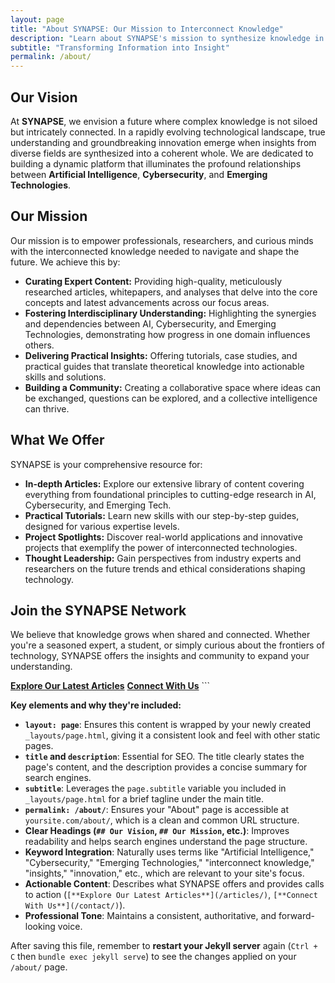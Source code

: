 ```yaml
---
layout: page
title: "About SYNAPSE: Our Mission to Interconnect Knowledge"
description: "Learn about SYNAPSE's mission to synthesize knowledge in AI, Cybersecurity, and Emerging Technologies for deeper understanding and innovation."
subtitle: "Transforming Information into Insight"
permalink: /about/
---
```


## Our Vision

At **SYNAPSE**, we envision a future where complex knowledge is not siloed but intricately connected. In a rapidly evolving technological landscape, true understanding and groundbreaking innovation emerge when insights from diverse fields are synthesized into a coherent whole. We are dedicated to building a dynamic platform that illuminates the profound relationships between **Artificial Intelligence**, **Cybersecurity**, and **Emerging Technologies**.

## Our Mission

Our mission is to empower professionals, researchers, and curious minds with the interconnected knowledge needed to navigate and shape the future. We achieve this by:

* **Curating Expert Content:** Providing high-quality, meticulously researched articles, whitepapers, and analyses that delve into the core concepts and latest advancements across our focus areas.
* **Fostering Interdisciplinary Understanding:** Highlighting the synergies and dependencies between AI, Cybersecurity, and Emerging Technologies, demonstrating how progress in one domain influences others.
* **Delivering Practical Insights:** Offering tutorials, case studies, and practical guides that translate theoretical knowledge into actionable skills and solutions.
* **Building a Community:** Creating a collaborative space where ideas can be exchanged, questions can be explored, and a collective intelligence can thrive.

## What We Offer

SYNAPSE is your comprehensive resource for:

* **In-depth Articles:** Explore our extensive library of content covering everything from foundational principles to cutting-edge research in AI, Cybersecurity, and Emerging Tech.
* **Practical Tutorials:** Learn new skills with our step-by-step guides, designed for various expertise levels.
* **Project Spotlights:** Discover real-world applications and innovative projects that exemplify the power of interconnected technologies.
* **Thought Leadership:** Gain perspectives from industry experts and researchers on the future trends and ethical considerations shaping technology.

## Join the SYNAPSE Network

We believe that knowledge grows when shared and connected. Whether you're a seasoned expert, a student, or simply curious about the frontiers of technology, SYNAPSE offers the insights and community to expand your understanding.

[**Explore Our Latest Articles**](/articles/)
[**Connect With Us**](/contact/) ```

**Key elements and why they're included:**

* **`layout: page`**: Ensures this content is wrapped by your newly created `_layouts/page.html`, giving it a consistent look and feel with other static pages.
* **`title` and `description`**: Essential for SEO. The title clearly states the page's content, and the description provides a concise summary for search engines.
* **`subtitle`**: Leverages the `page.subtitle` variable you included in `_layouts/page.html` for a brief tagline under the main title.
* **`permalink: /about/`**: Ensures your "About" page is accessible at `yoursite.com/about/`, which is a clean and common URL structure.
* **Clear Headings (`## Our Vision`, `## Our Mission`, etc.)**: Improves readability and helps search engines understand the page structure.
* **Keyword Integration**: Naturally uses terms like "Artificial Intelligence," "Cybersecurity," "Emerging Technologies," "interconnect knowledge," "insights," "innovation," etc., which are relevant to your site's focus.
* **Actionable Content**: Describes what SYNAPSE offers and provides calls to action (`[**Explore Our Latest Articles**](/articles/)`, `[**Connect With Us**](/contact/)`).
* **Professional Tone**: Maintains a consistent, authoritative, and forward-looking voice.

After saving this file, remember to **restart your Jekyll server** again (`Ctrl + C` then `bundle exec jekyll serve`) to see the changes applied on your `/about/` page.